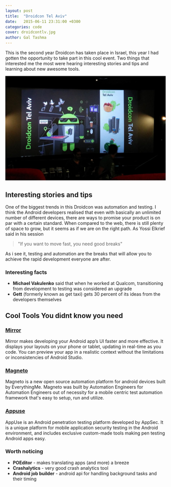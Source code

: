 ```yaml
---
layout: post
title:  "Droidcon Tel Aviv"
date:   2015-06-11 23:31:00 +0300
categories: code
cover: droidcontlv.jpg
author: Gal Tashma
---
```


This is the second year Droidcon has taken place in Israel, this year I had gotten the opportunity to take part in this cool event. Two things that interested me the most were hearing interesting stories and tips and learning about new awesome tools.

![](/assets/img/droidcontlv-conf.jpg)

## Interesting stories and tips
One of the biggest trends in this Droidcon was automation and testing. I think the Android developers realised that even with basically an unlimited number of different devices, there are ways to promise your product is on par with a certain standard. When compared to the web, there is still plenty of space to grow, but it seems as if we are on the right path. As Yossi Elkrief said in his session
> "If you want to move fast, you need good breaks"

As i see it, testing and automation are the breaks that will allow you to achieve the rapid development everyone are after.

### Interesting facts
* **Michael Vakulenko** said that when he worked at Qualcom, transitioning from development to testing was considered an upgrade
* **Gett** (formerly known as get taxi) gets 30 percent of its ideas from the developers themselves

## Cool Tools You didnt know you need
### [Mirror](http://jimulabs.com/)
Mirror makes developing your Android app’s UI faster and more effective. It displays your layouts on your phone or tablet, updating in real-time as you code. You can preview your app in a realistic context without the limitations or inconsistencies of Android Studio.

### [Magneto](https://github.com/EverythingMe/magneto)
Magneto is a new open source automation platform for android devices built by EverythingMe. Magneto was built by Automation Engineers for Automation Engineers out of necessity for a mobile centric test automation framework that's easy to setup, run and utilize.

### [Appuse](https://appsec-labs.com/appuse/)
AppUse is an Android penetration testing platform developed by AppSec. It is a unique platform for mobile application security testing in the Android environment, and includes exclusive custom-made tools making pen testing Android apps easy.

### Worth noticing
* **POEditor** - makes translating apps (and more) a breeze
* **Crashalytics** - very good crash analytics tool
* **Android job builder** - android api for handling background tasks and their timing

